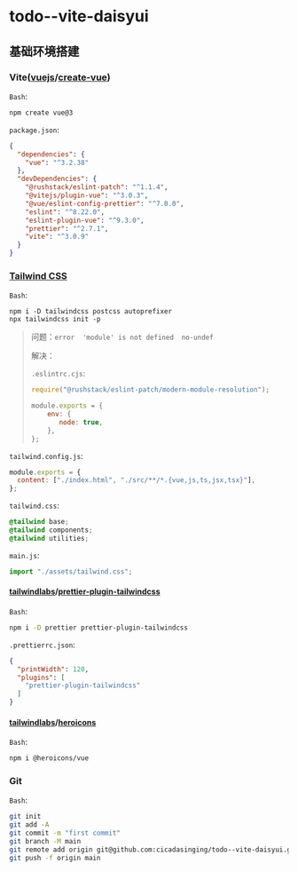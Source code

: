 # todo--vite-daisyui

## 基础环境搭建

### Vite([vuejs](https://github.com/vuejs)/**[create-vue](https://github.com/vuejs/create-vue)**)

`Bash`:

```bash
npm create vue@3
```

`package.json`:

```json
{
  "dependencies": {
    "vue": "^3.2.38"
  },
  "devDependencies": {
    "@rushstack/eslint-patch": "^1.1.4",
    "@vitejs/plugin-vue": "^3.0.3",
    "@vue/eslint-config-prettier": "^7.0.0",
    "eslint": "^8.22.0",
    "eslint-plugin-vue": "^9.3.0",
    "prettier": "^2.7.1",
    "vite": "^3.0.9"
  }
}
```

### [Tailwind CSS](https://tailwindcss.com/docs/guides/vite#vue)

`Bash`:

```
npm i -D tailwindcss postcss autoprefixer
npx tailwindcss init -p
```

> 问题：`error  'module' is not defined  no-undef`
>
> 解决：
>
> `.eslintrc.cjs`:
>
> ```javascript
> require("@rushstack/eslint-patch/modern-module-resolution");
> 
> module.exports = {
>     env: {
>        node: true,
>     },
> };
> ```

`tailwind.config.js`:

```javascript
module.exports = {
  content: ["./index.html", "./src/**/*.{vue,js,ts,jsx,tsx}"],
};
```

`tailwind.css`:

```css
@tailwind base;
@tailwind components;
@tailwind utilities;
```

`main.js`:

```javascript
import "./assets/tailwind.css";
```

#### [tailwindlabs](https://github.com/tailwindlabs)/**[prettier-plugin-tailwindcss](https://github.com/tailwindlabs/prettier-plugin-tailwindcss)**

`Bash`:

```bash
npm i -D prettier prettier-plugin-tailwindcss
```

`.prettierrc.json`:

```json
{
  "printWidth": 120,
  "plugins": [
    "prettier-plugin-tailwindcss"
  ]
}
```

#### [tailwindlabs](https://github.com/tailwindlabs)/**[heroicons](https://github.com/tailwindlabs/heroicons)**

`Bash`:

```bash
npm i @heroicons/vue
```

### Git

`Bash`:

```bash
git init
git add -A
git commit -m "first commit"
git branch -M main
git remote add origin git@github.com:cicadasinging/todo--vite-daisyui.git
git push -f origin main
```
